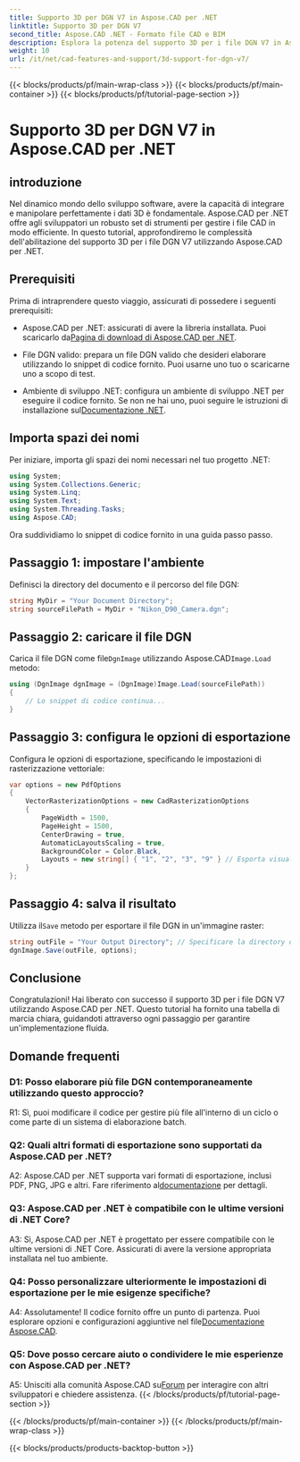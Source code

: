 ```yaml
---
title: Supporto 3D per DGN V7 in Aspose.CAD per .NET
linktitle: Supporto 3D per DGN V7
second_title: Aspose.CAD .NET - Formato file CAD e BIM
description: Esplora la potenza del supporto 3D per i file DGN V7 in Aspose.CAD per .NET. Segui la nostra guida passo passo per integrare e manipolare facilmente i file CAD.
weight: 10
url: /it/net/cad-features-and-support/3d-support-for-dgn-v7/
---
```


{{< blocks/products/pf/main-wrap-class >}}
{{< blocks/products/pf/main-container >}}
{{< blocks/products/pf/tutorial-page-section >}}

# Supporto 3D per DGN V7 in Aspose.CAD per .NET

## introduzione

Nel dinamico mondo dello sviluppo software, avere la capacità di integrare e manipolare perfettamente i dati 3D è fondamentale. Aspose.CAD per .NET offre agli sviluppatori un robusto set di strumenti per gestire i file CAD in modo efficiente. In questo tutorial, approfondiremo le complessità dell'abilitazione del supporto 3D per i file DGN V7 utilizzando Aspose.CAD per .NET.

## Prerequisiti

Prima di intraprendere questo viaggio, assicurati di possedere i seguenti prerequisiti:

-  Aspose.CAD per .NET: assicurati di avere la libreria installata. Puoi scaricarlo da[Pagina di download di Aspose.CAD per .NET](https://releases.aspose.com/cad/net/).

- File DGN valido: prepara un file DGN valido che desideri elaborare utilizzando lo snippet di codice fornito. Puoi usarne uno tuo o scaricarne uno a scopo di test.

- Ambiente di sviluppo .NET: configura un ambiente di sviluppo .NET per eseguire il codice fornito. Se non ne hai uno, puoi seguire le istruzioni di installazione sul[Documentazione .NET](https://docs.microsoft.com/en-us/dotnet/core/install/).

## Importa spazi dei nomi

Per iniziare, importa gli spazi dei nomi necessari nel tuo progetto .NET:

```csharp
using System;
using System.Collections.Generic;
using System.Linq;
using System.Text;
using System.Threading.Tasks;
using Aspose.CAD;
```

Ora suddividiamo lo snippet di codice fornito in una guida passo passo.

## Passaggio 1: impostare l'ambiente

Definisci la directory del documento e il percorso del file DGN:

```csharp
string MyDir = "Your Document Directory";
string sourceFilePath = MyDir + "Nikon_D90_Camera.dgn";
```

## Passaggio 2: caricare il file DGN

 Carica il file DGN come file`DgnImage` utilizzando Aspose.CAD`Image.Load` metodo:

```csharp
using (DgnImage dgnImage = (DgnImage)Image.Load(sourceFilePath))
{
    // Lo snippet di codice continua...
}
```

## Passaggio 3: configura le opzioni di esportazione

Configura le opzioni di esportazione, specificando le impostazioni di rasterizzazione vettoriale:

```csharp
var options = new PdfOptions
{
    VectorRasterizationOptions = new CadRasterizationOptions
    {
        PageWidth = 1500,
        PageHeight = 1500,
        CenterDrawing = true,
        AutomaticLayoutsScaling = true,
        BackgroundColor = Color.Black,
        Layouts = new string[] { "1", "2", "3", "9" } // Esporta visualizzazioni specifiche
    }
};
```

## Passaggio 4: salva il risultato

 Utilizza il`Save` metodo per esportare il file DGN in un'immagine raster:

```csharp
string outFile = "Your Output Directory"; // Specificare la directory di output
dgnImage.Save(outFile, options);
```

## Conclusione

Congratulazioni! Hai liberato con successo il supporto 3D per i file DGN V7 utilizzando Aspose.CAD per .NET. Questo tutorial ha fornito una tabella di marcia chiara, guidandoti attraverso ogni passaggio per garantire un'implementazione fluida.

## Domande frequenti

### D1: Posso elaborare più file DGN contemporaneamente utilizzando questo approccio?

R1: Sì, puoi modificare il codice per gestire più file all'interno di un ciclo o come parte di un sistema di elaborazione batch.

### Q2: Quali altri formati di esportazione sono supportati da Aspose.CAD per .NET?

 A2: Aspose.CAD per .NET supporta vari formati di esportazione, inclusi PDF, PNG, JPG e altri. Fare riferimento al[documentazione](https://reference.aspose.com/cad/net/) per dettagli.

### Q3: Aspose.CAD per .NET è compatibile con le ultime versioni di .NET Core?

A3: Sì, Aspose.CAD per .NET è progettato per essere compatibile con le ultime versioni di .NET Core. Assicurati di avere la versione appropriata installata nel tuo ambiente.

### Q4: Posso personalizzare ulteriormente le impostazioni di esportazione per le mie esigenze specifiche?

 A4: Assolutamente! Il codice fornito offre un punto di partenza. Puoi esplorare opzioni e configurazioni aggiuntive nel file[Documentazione Aspose.CAD](https://reference.aspose.com/cad/net/).

### Q5: Dove posso cercare aiuto o condividere le mie esperienze con Aspose.CAD per .NET?

A5: Unisciti alla comunità Aspose.CAD su[Forum](https://forum.aspose.com/c/cad/19) per interagire con altri sviluppatori e chiedere assistenza.
{{< /blocks/products/pf/tutorial-page-section >}}

{{< /blocks/products/pf/main-container >}}
{{< /blocks/products/pf/main-wrap-class >}}

{{< blocks/products/products-backtop-button >}}
